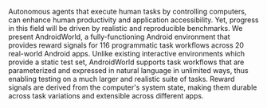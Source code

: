 

Autonomous agents that execute human tasks by controlling computers, can enhance human productivity and application accessibility. Yet, progress in this field will be driven by realistic and reproducible benchmarks. We present AndroidWorld, a fully-functioning Android environment that provides reward signals for 116 programmatic task workflows across 20 real-world Android apps. Unlike existing interactive environments which provide a static test set, AndroidWorld supports task workflows that are parameterized and expressed in natural language in unlimited ways, thus enabling testing on a much larger and realistic suite of tasks. Reward signals are derived from the computer's system state, making them durable across task variations and extensible across different apps. 
